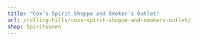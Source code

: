 ```yaml
---
title: "Cox's Spirit Shoppe and Smoker's Outlet"
url: /rolling-hills/coxs-spirit-shoppe-and-smokers-outlet/
shop: Spirituosen
---
```

